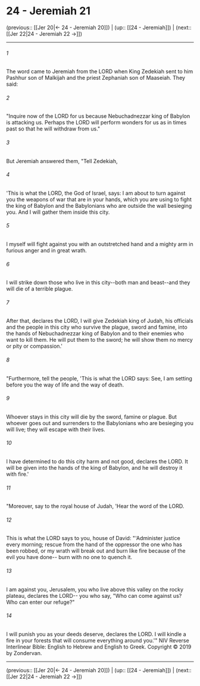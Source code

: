 # 24 - Jeremiah 21

(previous:: [[Jer 20|← 24 - Jeremiah 20]]) | (up:: [[24 - Jeremiah]]) | (next:: [[Jer 22|24 - Jeremiah 22 →]])

***


###### 1 
The word came to Jeremiah from the LORD when King Zedekiah sent to him Pashhur son of Malkijah and the priest Zephaniah son of Maaseiah. They said: 

###### 2 
"Inquire now of the LORD for us because Nebuchadnezzar king of Babylon is attacking us. Perhaps the LORD will perform wonders for us as in times past so that he will withdraw from us." 

###### 3 
But Jeremiah answered them, "Tell Zedekiah, 

###### 4 
'This is what the LORD, the God of Israel, says: I am about to turn against you the weapons of war that are in your hands, which you are using to fight the king of Babylon and the Babylonians who are outside the wall besieging you. And I will gather them inside this city. 

###### 5 
I myself will fight against you with an outstretched hand and a mighty arm in furious anger and in great wrath. 

###### 6 
I will strike down those who live in this city--both man and beast--and they will die of a terrible plague. 

###### 7 
After that, declares the LORD, I will give Zedekiah king of Judah, his officials and the people in this city who survive the plague, sword and famine, into the hands of Nebuchadnezzar king of Babylon and to their enemies who want to kill them. He will put them to the sword; he will show them no mercy or pity or compassion.' 

###### 8 
"Furthermore, tell the people, 'This is what the LORD says: See, I am setting before you the way of life and the way of death. 

###### 9 
Whoever stays in this city will die by the sword, famine or plague. But whoever goes out and surrenders to the Babylonians who are besieging you will live; they will escape with their lives. 

###### 10 
I have determined to do this city harm and not good, declares the LORD. It will be given into the hands of the king of Babylon, and he will destroy it with fire.' 

###### 11 
"Moreover, say to the royal house of Judah, 'Hear the word of the LORD. 

###### 12 
This is what the LORD says to you, house of David: "'Administer justice every morning; rescue from the hand of the oppressor the one who has been robbed, or my wrath will break out and burn like fire because of the evil you have done-- burn with no one to quench it. 

###### 13 
I am against you, Jerusalem, you who live above this valley on the rocky plateau, declares the LORD-- you who say, "Who can come against us? Who can enter our refuge?" 

###### 14 
I will punish you as your deeds deserve, declares the LORD. I will kindle a fire in your forests that will consume everything around you.'" NIV Reverse Interlinear Bible: English to Hebrew and English to Greek. Copyright © 2019 by Zondervan.

***

(previous:: [[Jer 20|← 24 - Jeremiah 20]]) | (up:: [[24 - Jeremiah]]) | (next:: [[Jer 22|24 - Jeremiah 22 →]])
